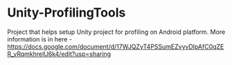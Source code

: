 # Unity-ProfilingTools

Project that helps setup Unity project for profiling on Android platform.
More information is in here - https://docs.google.com/document/d/17WJQZyT4PSSumEZvyvDlpAfC0qZER_vRqmkhrelU6k4/edit?usp=sharing
